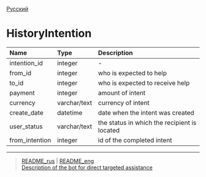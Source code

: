 [Русский](../../documents/tables/history_intention.md)
# HistoryIntention

| Name          | Type          | Description   |
|:------------- |:--------------|:--------------|
intention_id | integer | -
from_id | integer | who is expected to help
to_id | integer |  who is expected to receive help
payment | integer | amount of intent
currency | varchar/text | currency of intent
create_date | datetime | date when the intent was created
user_status | varchar/text | the status in which the recipient is located
from_intention | integer | id of the completed intent

---
> [README_rus](../../README.md)  |  [README_eng](../../README_eng.md)     
> [Description of the bot for direct targeted assistance](../../documents_eng/index.md)  